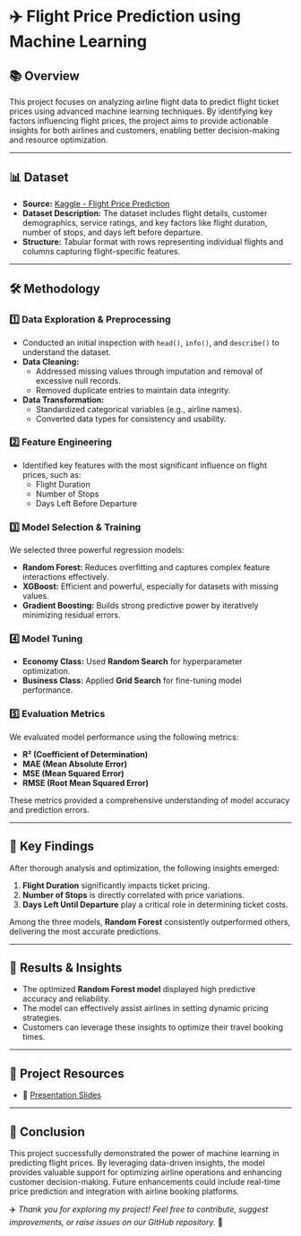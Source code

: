 # ✈️ **Flight Price Prediction using Machine Learning**

## 📚 **Overview**

This project focuses on analyzing airline flight data to predict flight ticket prices using advanced machine learning techniques. By identifying key factors influencing flight prices, the project aims to provide actionable insights for both airlines and customers, enabling better decision-making and resource optimization.

---

## 📊 **Dataset**

- **Source:** [Kaggle - Flight Price Prediction](https://www.kaggle.com/datasets/shubhambathwal/flight-price-prediction)
- **Dataset Description:** The dataset includes flight details, customer demographics, service ratings, and key factors like flight duration, number of stops, and days left before departure.
- **Structure:** Tabular format with rows representing individual flights and columns capturing flight-specific features.

---

## 🛠️ **Methodology**

### 1️⃣ **Data Exploration & Preprocessing**

- Conducted an initial inspection with `head()`, `info()`, and `describe()` to understand the dataset.
- **Data Cleaning:**
  - Addressed missing values through imputation and removal of excessive null records.
  - Removed duplicate entries to maintain data integrity.
- **Data Transformation:**
  - Standardized categorical variables (e.g., airline names).
  - Converted data types for consistency and usability.

### 2️⃣ **Feature Engineering**

- Identified key features with the most significant influence on flight prices, such as:
  - Flight Duration
  - Number of Stops
  - Days Left Before Departure

### 3️⃣ **Model Selection & Training**

We selected three powerful regression models:

- **Random Forest:** Reduces overfitting and captures complex feature interactions effectively.
- **XGBoost:** Efficient and powerful, especially for datasets with missing values.
- **Gradient Boosting:** Builds strong predictive power by iteratively minimizing residual errors.

### 4️⃣ **Model Tuning**

- **Economy Class:** Used **Random Search** for hyperparameter optimization.
- **Business Class:** Applied **Grid Search** for fine-tuning model performance.

### 5️⃣ **Evaluation Metrics**

We evaluated model performance using the following metrics:

- **R² (Coefficient of Determination)**
- **MAE (Mean Absolute Error)**
- **MSE (Mean Squared Error)**
- **RMSE (Root Mean Squared Error)**

These metrics provided a comprehensive understanding of model accuracy and prediction errors.

---

## 🧠 **Key Findings**

After thorough analysis and optimization, the following insights emerged:

1. **Flight Duration** significantly impacts ticket pricing.
2. **Number of Stops** is directly correlated with price variations.
3. **Days Left Until Departure** play a critical role in determining ticket costs.

Among the three models, **Random Forest** consistently outperformed others, delivering the most accurate predictions.

---

## 🚀 **Results & Insights**

- The optimized **Random Forest model** displayed high predictive accuracy and reliability.
- The model can effectively assist airlines in setting dynamic pricing strategies.
- Customers can leverage these insights to optimize their travel booking times.

---

## 📎 **Project Resources**

- 📝 [Presentation Slides](https://drive.google.com/file/d/1S4mcjBMpmoYHrt_TZQvB2QF0gEfO5WMG/view?usp=drive_link)

---

## 📝 **Conclusion**

This project successfully demonstrated the power of machine learning in predicting flight prices. By leveraging data-driven insights, the model provides valuable support for optimizing airline operations and enhancing customer decision-making. Future enhancements could include real-time price prediction and integration with airline booking platforms.

✈️ _Thank you for exploring my project! Feel free to contribute, suggest improvements, or raise issues on our GitHub repository._ 🚀
